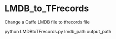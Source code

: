 # LMDB_to_TFrecords
Change a Caffe LMDB file to tfrecords file

python LMDBtoTFrecords.py lmdb_path output_path
